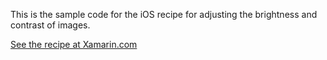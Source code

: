 This is the sample code for the iOS recipe for adjusting the brightness and contrast of images.

[See the recipe at Xamarin.com](http://developer.xamarin.com/recipes/ios/media/coreimage/adjust_contrast_and_brightness_of_an_image/)

